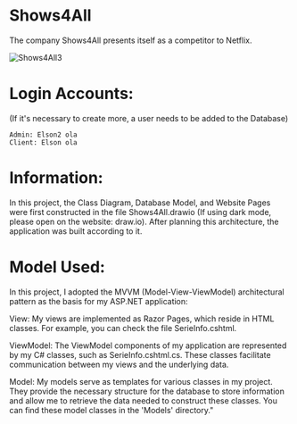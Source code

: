 # Shows4All
The company Shows4All presents itself as a competitor to Netflix.

![Shows4All3](https://github.com/user-attachments/assets/13aecf7d-041e-4113-8869-a83ed3c49abf)


# Login Accounts:
(If it's necessary to create more, a user needs to be added to the Database)

    Admin: Elson2 ola
    Client: Elson ola

# Information:

In this project, the Class Diagram, Database Model, and Website Pages were first constructed in the file Shows4All.drawio (If using dark mode, please open on the website: draw.io). After planning this architecture, the application was built according to it.

# Model Used:

In this project, I adopted the MVVM (Model-View-ViewModel) architectural pattern as the basis for my ASP.NET application:

View: My views are implemented as Razor Pages, which reside in HTML classes. For example, you can check the file SerieInfo.cshtml.

ViewModel: The ViewModel components of my application are represented by my C# classes, such as SerieInfo.cshtml.cs. These classes facilitate communication between my views and the underlying data.

Model: My models serve as templates for various classes in my project. They provide the necessary structure for the database to store information and allow me to retrieve the data needed to construct these classes. You can find these model classes in the 'Models' directory."
